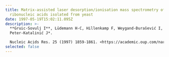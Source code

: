 ```yaml
---
title: Matrix-assisted laser desorption/ionisation mass spectrometry of transfer
  ribonucleic acids isolated from yeast
date: 1997-05-19T15:02:11.095Z
description: >-
  **Gruic-Sovulj I**, Lüdemann H-C, Hillenkamp F, Weygand-Đurašević I, Kućan Ž,
  Peter-Katalinić J*.

  Nucleic Acids Res. 25 (1997) 1859-1861. <https://academic.oup.com/nar/article/25/9/1859/2902313>
selected: false
---
```

